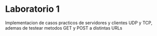 # Laboratorio 1 

Implementacion de casos practicos de servidores y clientes UDP y TCP, ademas de testear metodos GET y POST a distintas URLs